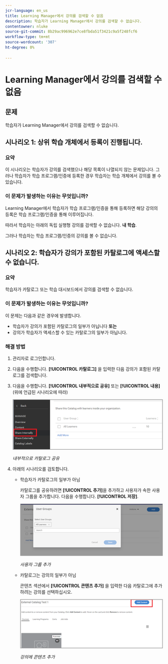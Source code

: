 ```yaml
---
jcr-language: en_us
title: Learning Manager에서 강의를 검색할 수 없음
description: 학습자가 Learning Manager에서 강의를 검색할 수 없습니다.
contentowner: nluke
source-git-commit: 8b29ac996962e7ce8fbda51f3421c9a5f248fcf6
workflow-type: tm+mt
source-wordcount: '307'
ht-degree: 0%

---
```




# Learning Manager에서 강의를 검색할 수 없음

## 문제

학습자가 Learning Manager에서 강의를 검색할 수 없습니다.

## 시나리오 1: 상위 학습 개체에서 등록이 진행됩니다.

### 요약

이 시나리오는 학습자가 강의를 검색했으나 해당 목록이 나열되지 않는 문제입니다. 그러나 학습자가 학습 프로그램/인증에 등록한 경우 학습자는 학습 개체에서 강의를 볼 수 있습니다.

### 이 문제가 발생하는 이유는 무엇입니까?

Learning Manager에서 학습자가 학습 프로그램/인증을 통해 등록하면 해당 강의의 등록은 학습 프로그램/인증을 통해 이루어집니다.

따라서 학습자는 아래의 독립 실행형 강의를 검색할 수 없습니다. **내 학습**.

그러나 학습자는 학습 프로그램/인증의 강의를 볼 수 없습니다.

## 시나리오 2: 학습자가 강의가 포함된 카탈로그에 액세스할 수 없습니다.

### 요약

학습자가 카탈로그 또는 학습 대시보드에서 강의를 검색할 수 없습니다.

### 이 문제가 발생하는 이유는 무엇입니까?

이 문제는 다음과 같은 경우에 발생합니다.

* 학습자가 강의가 포함된 카탈로그의 일부가 아닙니다 **또는**
* 강의가 학습자가 액세스할 수 있는 카탈로그의 일부가 아닙니다.

### 해결 방법

1. 관리자로 로그인합니다.

1. 다음을 수행합니다. **[!UICONTROL 카탈로그]** 을 입력한 다음 강의가 포함된 카탈로그를 검색합니다.
1. 다음을 수행합니다. **[!UICONTROL 내부적으로 공유]** 또는 **[!UICONTROL 내용]** (위에 언급된 시나리오에 따라)

   ![](assets/cp-share-internally.png)

   *내부적으로 카탈로그 공유*

1. 아래의 시나리오를 검토합니다.

   * 학습자가 카탈로그의 일부가 아님

     카탈로그를 공유하려면 **[!UICONTROL 추가]**&#x200B;을 추가하고 사용자가 속한 사용자 그룹을 추가합니다. 다음을 수행합니다. **[!UICONTROL 저장]**.

     ![](assets/cp-add-user-group.png)

     *사용자 그룹 추가*

   * 카탈로그는 강의의 일부가 아님

     콘텐츠 섹션에서 **[!UICONTROL 콘텐츠 추가]** 을 입력한 다음 카탈로그에 추가하려는 강의를 선택하십시오.

     ![](assets/cp-add-content.png)

     *강의에 콘텐츠 추가*
